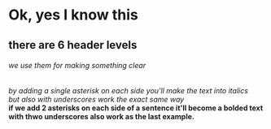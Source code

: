 # Ok, yes I know this
## there are 6 header levels
###### we use them for making something clear
*by adding a single asterisk on each side you'll make the text into italics*  
_but also with underscores work the exact same way_  
**if we add 2 asterisks on each side of a sentence it'll become a bolded text**  
__with thwo underscores also work as the last example.__  
